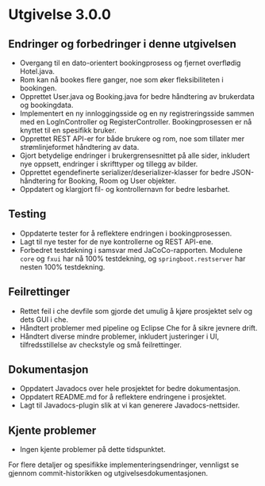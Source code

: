 # Utgivelse 3.0.0

## Endringer og forbedringer i denne utgivelsen

- Overgang til en dato-orientert bookingprosess og fjernet overflødig Hotel.java.
- Rom kan nå bookes flere ganger, noe som øker fleksibiliteten i bookingen.
- Opprettet User.java og Booking.java for bedre håndtering av brukerdata og bookingdata.
- Implementert en ny innloggingsside og en ny registreringsside sammen med en LogInController og RegisterController. Bookingprosessen er nå knyttet til en spesifikk bruker.
- Opprettet REST API-er for både brukere og rom, noe som tillater mer strømlinjeformet håndtering av data.
- Gjort betydelige endringer i brukergrensesnittet på alle sider, inkludert nye oppsett, endringer i skrifttyper og tillegg av bilder.
- Opprettet egendefinerte serializer/deserializer-klasser for bedre JSON-håndtering for Booking, Room og User objekter.
- Oppdatert og klargjort fil- og kontrollernavn for bedre lesbarhet.

## Testing

- Oppdaterte tester for å reflektere endringen i bookingprosessen.
- Lagt til nye tester for de nye kontrollerne og REST API-ene.
- Forbedret testdekning i samsvar med JaCoCo-rapporten. Modulene `core` og `fxui` har nå 100% testdekning, og `springboot.restserver` har nesten 100% testdekning.

## Feilrettinger

- Rettet feil i che devfile som gjorde det umulig å kjøre prosjektet selv og dets GUI i che.
- Håndtert problemer med pipeline og Eclipse Che for å sikre jevnere drift.
- Håndtert diverse mindre problemer, inkludert justeringer i UI, tilfredsstillelse av checkstyle og små feilrettinger.

## Dokumentasjon

- Oppdatert Javadocs over hele prosjektet for bedre dokumentasjon.
- Oppdatert README.md for å reflektere endringene i prosjektet.
- Lagt til Javadocs-plugin slik at vi kan generere Javadocs-nettsider.

## Kjente problemer

- Ingen kjente problemer på dette tidspunktet.

For flere detaljer og spesifikke implementeringsendringer, vennligst se gjennom commit-historikken og utgivelsesdokumentasjonen.
